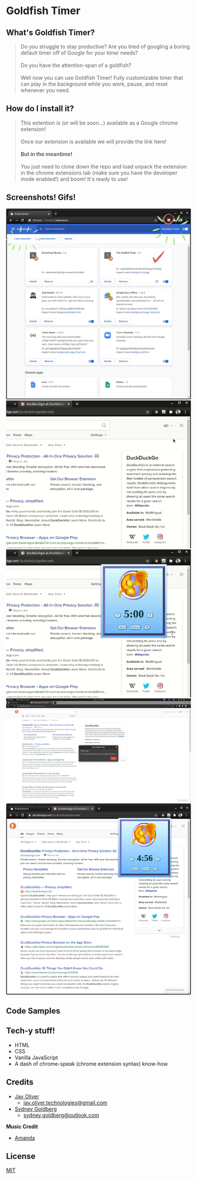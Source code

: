# Goldfish Timer

## What's Goldfish Timer?
> Do you struggle to stay productive? Are you tired of googling a boring default timer off of Google for your timer needs?<br> <br>Do you have the attention-span of a goldfish? <br><br> Well now you can use Goldfish Timer! Fully customizable  timer that can play in the background while you work, pause, and reset whenever you need. 

## How do I install it?
> This extention is (or will be soon...) available as a Google chrome extension! <br><br> Once our extension is available we will provide the link here!<br><br> **But in the meantime!** <br><br>You just need to clone down the repo and load unpack the extension in the chrome extensions tab (make sure you have the developer mode enabled!) and boom! It's ready to use! 

## Screenshots! Gifs!
![Easy install!|500x500, 20%](install.png)<br>
![Starting the timer|500x500, 20%](open_start_pause.gif)<br>
![Adjusting time and restart|500x500, 20%](adjust_time_and_restart.gif)<br>
![Alert popup|500x500, 20%](alert.png)<br>
![Time in use|500x500, 20%](timer_in_use.png)<br>

## Code Samples


## Tech-y stuff!
* HTML
* CSS
* Vanilla JavaScript
* A dash of chrome-speak (chrome extension syntax) know-how

## Credits
* [Jay Oliver](https://github.com/Qwerter49)
    * jay.oliver.technologies@gmail.com
* [Sydney Goldberg](https://www.linkedin.com/in/sydney-goldberg-32b9751b0/)
    * sydney.goldberg@outlook.com

**Music Credit**
* [Amanda](http://soundbible.com/1571-Fishtank-Bubbles-2.html)


## License
[MIT](https://choosealicense.com/licenses/mit/)